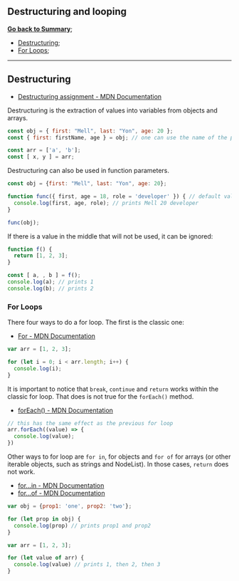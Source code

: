 ## Destructuring and looping

[**Go back to Summary**](README.md#summary);

- [Destructuring](#destructuring);
- [For Loops](#for-loops);

----------

## Destructuring

- [Destructuring assignment - MDN Documentation](https://developer.mozilla.org/en-US/docs/Web/JavaScript/Reference/Operators/Destructuring_assignment)

Destructuring is the extraction of values into variables from objects and arrays.

```javascript
const obj = { first: "Mell", last: "Yon", age: 20 };
const { first: firstName, age } = obj; // one can use the name of the property itself (age) for variable creation or use a custom one (firstName)

const arr = ['a', 'b'];
const [ x, y ] = arr;
```

Destructuring can also be used in function parameters.

```javascript
const obj = {first: "Mell", last: "Yon", age: 20};

function func({ first, age = 18, role = 'developer' }) { // default values can be assigned here
  console.log(first, age, role); // prints Mell 20 developer
}

func(obj);
```

If there is a value in the middle that will not be used, it can be ignored:

```javascript
function f() {
  return [1, 2, 3];
}

const [ a, , b ] = f();
console.log(a); // prints 1
console.log(b); // prints 2
```

### For Loops
There four ways to do a for loop. The first is the classic one:

- [For - MDN Documentation](https://developer.mozilla.org/en-US/docs/Web/JavaScript/Reference/Statements/for)

```javascript
var arr = [1, 2, 3];

for (let i = 0; i < arr.length; i++) {
  console.log(i);
}
```

It is important to notice that `break`, `continue` and `return` works within the classic for loop. That does is not true for the `forEach()` method.

- [forEach() - MDN Documentation](https://developer.mozilla.org/en-US/docs/Web/JavaScript/Reference/Global_Objects/Array/forEach)

```javascript
// this has the same effect as the previous for loop
arr.forEach((value) => {
  console.log(value);
})
```

Other ways to for loop are `for in`, for objects and `for of` for arrays (or other iterable objects, such as strings and NodeList). In those cases, `return` does not work.

- [for...in - MDN Documentation](https://developer.mozilla.org/en-US/docs/Web/JavaScript/Reference/Statements/for...in)
- [for...of - MDN Documentation](https://developer.mozilla.org/en-US/docs/Web/JavaScript/Reference/Statements/for...of)

```javascript
var obj = {prop1: 'one', prop2: 'two'};

for (let prop in obj) {
  console.log(prop) // prints prop1 and prop2
}

var arr = [1, 2, 3];

for (let value of arr) {
  console.log(value) // prints 1, then 2, then 3
}
```
